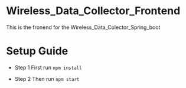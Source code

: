 # Wireless_Data_Collector_Frontend

This is the fronend for the Wireless_Data_Colector_Spring_boot

# Setup Guide

- Step 1
  First run `npm install`

- Step 2
  Then run `npm start`
